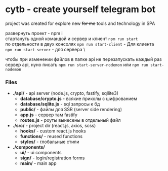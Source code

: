 # cytb - create yourself telegram bot
project was created for explore new ~~for me~~ tools and technology in SPA


развернуть проект - npm i \
стартануть одной командой и сервер и клиент `npm run start` \
по отдельности в двух консолях `npm run start-client` - Для клиента \
`npm run start-server` - для сервера \

чтобы при изменении файлов в папке api не перезапускать каждый раз сервер api, нуно писать `npm run start-server-nodemon` или `npm run start-nodemon`





### Files
- __./api/__ - api server (node.js, crypto, fastify, sqllite3)
  - __database/crypto.js__ - всякие приколы с шифрованием
  - __database/sqlite.js__ - sql запросы к бд
  - __public/__ - файлы для SSR (server side rendering)
  - __app.js__ - сервер там fastify
  - __routes.js__ - роуты вынесены в отдельный файл
- __./src/__ - project dir (react.js, axios, scss)
  - __hooks/__ - custom react.js hooks
  - __functions/__ - reused functions
  - __styles/__ - глобальные стили
- __./components/__
  - __ui/__ - ui components
  - __sign/__ - login/registration forms
  - __main/__ - main app
